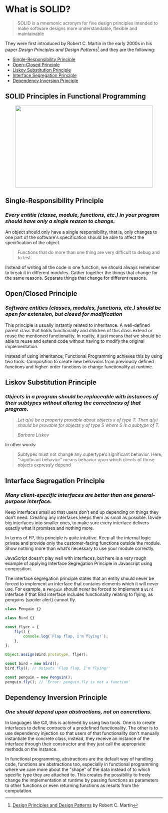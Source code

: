 # What is SOLID?

> SOLID is a mnemonic acronym for five design principles intended to make software designs more understandable, flexible and maintainable

They were first introduced by Robert C. Martin in the early 2000s in his paper *Design Principles and Design Patterns*[^1] and they are the following:

- [Single-Responsibility Principle](https://github.com/mmelamud-godaddy/how-to-become-a-better-developer/blob/main/solid.md#single-responsibility-principle)
- [Open–Closed Principle](https://github.com/mmelamud-godaddy/how-to-become-a-better-developer/blob/main/solid.md#openclosed-principle)
- [Liskov Substitution Principle](https://github.com/mmelamud-godaddy/how-to-become-a-better-developer/blob/main/solid.md#liskov-substitution-principle)
- [Interface Segregation Principle](https://github.com/mmelamud-godaddy/how-to-become-a-better-developer/blob/main/solid.md#interface-segregation-principle)
- [Dependency Inversion Principle](https://github.com/mmelamud-godaddy/how-to-become-a-better-developer/blob/main/solid.md#dependency-inversion-principle)

## SOLID Principles in Functional Programming

<p align="center">
  <img width="440" height="262" src="https://user-images.githubusercontent.com/81258448/186962860-bbacd126-d577-4da4-bcdf-5d75f153f7a9.png">
</p>

## Single-Responsibility Principle

### *Every entitie (classe, module, functions, etc.) in your program should have only a single reason to change.*

An object should only have a single responsibility, that is, only changes to one part of the software's specification should be able to affect the specification of the object.

> Functions that do more than one thing are very difficult to debug and to test. 

Instead of writing all the code in one function, we should always remember to break it in different modules. Gather together the things that change for the same reasons. Separate things that change for different reasons.

## Open/Closed Principle

### *Software entities (classes, modules, functions, etc.) should be open for extension, but closed for modification*

This principle is usually instantly related to inheritance. A well-defined parent class that holds functionality and children of this class extend or reuse the mentioned functionality. In reality, it just means that we should be able to reuse and extend code without having to modify the original implementation.

Instead of using inheritance, Functional Programming achieves this by using two tools. Composition to create new behaviors from previously defined functions and higher-order functions to change functionality at runtime.

## Liskov Substitution Principle

### *Objects in a program should be replaceable with instances of their subtypes without altering the correctness of that program.*

> *Let q(x) be a property provable about objects x of type T. Then q(y) should be provable for objects y of type S where S is a subtype of T.*
> 
> *Barbara Liskov*

In other words:
> Subtypes must not change any supertype’s significant behavior. Here, “significant behavior” means behavior upon which clients of those objects expressly depend

## Interface Segregation Principle

### *Many client-specific interfaces are better than one general-purpose interface.*

Keep interfaces small so that users don’t end up depending on things they don’t need. Creating any interfaces keeps them as small as possible. Divide big interfaces into smaller ones, to make sure every interface delivers exactly what it promises and nothing more.

In terms of FP, this principle is quite intuitive. Keep all the internal logic private and provide only the customer-facing functions outside the module. Show nothing more than what’s necessary to use your module correctly.

JavaScript doesn’t play well with interfaces, but here is a very rough example of applying Interface Segregation Principle in Javascript using composition.

The interface segregation principle states that an entity should never be forced to implement an interface that contains elements which it will never use. For example, a `Penguin` should never be forced to implement a `Bird` interface if that Bird interface includes functionality relating to flying, as penguins (spoiler alert) cannot fly.

```javascript
class Penguin {}

class Bird {}

const flyer = {
    fly() {
        console.log(`Flap flap, I'm flying!`);
    },
};

Object.assign(Bird.prototype, flyer);

const bird = new Bird();
bird.fly(); // Outputs 'Flap flap, I'm flying!'

const penguin = new Penguin();
penguin.fly(); // 'Error: penguin.fly is not a function'
```

## Dependency Inversion Principle

### *One should depend upon abstractions, not on concretions.*

In languages like C#, this is achieved by using two tools. One is to create interfaces to define contracts of a predefined functionality. The other is to use dependency injection so that users of that functionality don't manually instantiate the concrete class, instead, they receive an instance of the interface through their constructor and they just call the appropriate methods on the instance.

In functional programming, abstractions are the default way of handling code, functions are abstractions too, especially in functional programming where we care more about the "shape" of the data instead of to which specific type they are attached to. This creates the possibility to freely change the implementation at runtime by passing functions as parameters to other functions or even returning functions as results from the computation.

 [^1]: [Design Principles and Design Patterns](http://staff.cs.utu.fi/~jounsmed/doos_06/material/DesignPrinciplesAndPatterns.pdf) by Robert C. Martin

